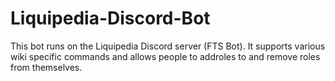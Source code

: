 # Liquipedia-Discord-Bot
This bot runs on the Liquipedia Discord server (FTS Bot). It supports various wiki specific commands and allows people to addroles to and remove roles from themselves.
